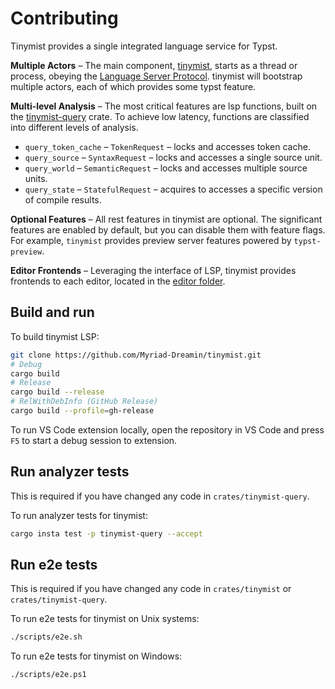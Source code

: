 
# Contributing

Tinymist provides a single integrated language service for Typst.

**Multiple Actors** – The main component, [tinymist](./crates/tinymist/), starts as a thread or process, obeying the [Language Server Protocol](https://microsoft.github.io/language-server-protocol/). tinymist will bootstrap multiple actors, each of which provides some typst feature.

**Multi-level Analysis** – The most critical features are lsp functions, built on the [tinymist-query](./crates/tinymist-query/) crate. To achieve low latency, functions are classified into different levels of analysis.
+ `query_token_cache` – `TokenRequest` – locks and accesses token cache.
+ `query_source` – `SyntaxRequest` – locks and accesses a single source unit.
+ `query_world` – `SemanticRequest` – locks and accesses multiple source units.
+ `query_state` – `StatefulRequest` – acquires to accesses a specific version of compile results.

**Optional Features** – All rest features in tinymist are optional. The significant features are enabled by default, but you can disable them with feature flags. For example, `tinymist` provides preview server features powered by `typst-preview`.

**Editor Frontends** – Leveraging the interface of LSP, tinymist provides frontends to each editor, located in the [editor folder](./editors).

## Build and run

To build tinymist LSP:

```bash
git clone https://github.com/Myriad-Dreamin/tinymist.git
# Debug
cargo build
# Release
cargo build --release
# RelWithDebInfo (GitHub Release)
cargo build --profile=gh-release
```

To run VS Code extension locally, open the repository in VS Code and press `F5` to start a debug session to extension.

## Run analyzer tests

This is required if you have changed any code in `crates/tinymist-query`.

To run analyzer tests for tinymist:

```bash
cargo insta test -p tinymist-query --accept
```

## Run e2e tests

This is required if you have changed any code in `crates/tinymist` or `crates/tinymist-query`.

To run e2e tests for tinymist on Unix systems:

```bash
./scripts/e2e.sh
```

To run e2e tests for tinymist on Windows:

```bash
./scripts/e2e.ps1
```
